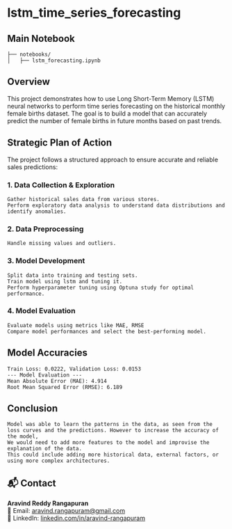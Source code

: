 # lstm_time_series_forecasting

## Main Notebook

```
├── notebooks/                
│   ├── lstm_forecasting.ipynb
```

## Overview
This project demonstrates how to use Long Short-Term Memory (LSTM) neural networks to perform time series forecasting on the historical monthly female births dataset. The goal is to build a model that can accurately predict the number of female births in future months based on past trends.


## Strategic Plan of Action

The project follows a structured approach to ensure accurate and reliable sales predictions:
### 1. Data Collection & Exploration
    Gather historical sales data from various stores.
    Perform exploratory data analysis to understand data distributions and identify anomalies.
    
### 2. Data Preprocessing
    Handle missing values and outliers.
    
### 3. Model Development
    Split data into training and testing sets.
    Train model using lstm and tuning it.
    Perform hyperparameter tuning using Optuna study for optimal performance.

### 4. Model Evaluation
    Evaluate models using metrics like MAE, RMSE
    Compare model performances and select the best-performing model.

## Model Accuracies
```
Train Loss: 0.0222, Validation Loss: 0.0153
--- Model Evaluation ---
Mean Absolute Error (MAE): 4.914
Root Mean Squared Error (RMSE): 6.189
```

## Conclusion
```
Model was able to learn the patterns in the data, as seen from the loss curves and the predictions. However to increase the accuracy of the model, 
We would need to add more features to the model and improvise the explanation of the data.
This could include adding more historical data, external factors, or using more complex architectures.
```

## 📬 Contact

**Aravind Reddy Rangapuran**  
📧 Email: [aravind.rangapuram@gmail.com](mailto:aravind.rangapuram@gmail.com)  
🔗 LinkedIn: [linkedin.com/in/aravind-rangapuram](https://www.linkedin.com/in/aravind-rangapuram/)
